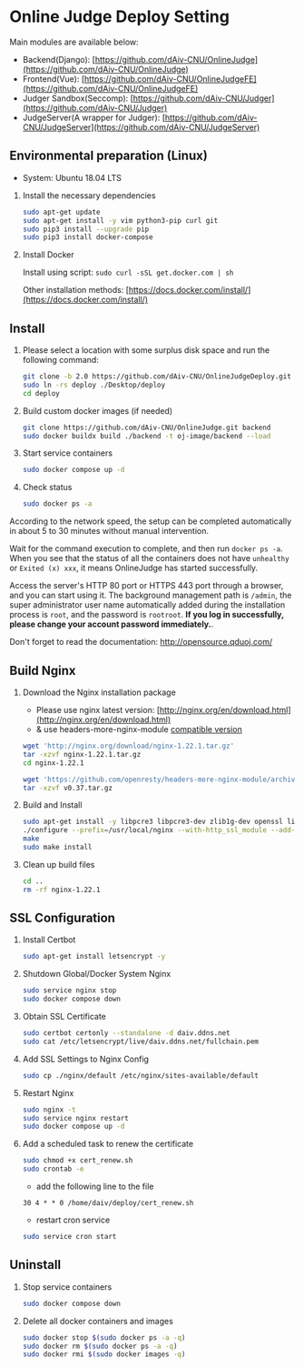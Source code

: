 # Online Judge Deploy Setting

Main modules are available below:

+ Backend(Django): [https://github.com/dAiv-CNU/OnlineJudge](https://github.com/dAiv-CNU/OnlineJudge)
+ Frontend(Vue): [https://github.com/dAiv-CNU/OnlineJudgeFE](https://github.com/dAiv-CNU/OnlineJudgeFE)
+ Judger Sandbox(Seccomp): [https://github.com/dAiv-CNU/Judger](https://github.com/dAiv-CNU/Judger)
+ JudgeServer(A wrapper for Judger): [https://github.com/dAiv-CNU/JudgeServer](https://github.com/dAiv-CNU/JudgeServer)


## Environmental preparation (Linux)

+ System: Ubuntu 18.04 LTS

1. Install the necessary dependencies

    ```bash
    sudo apt-get update
    sudo apt-get install -y vim python3-pip curl git
    sudo pip3 install --upgrade pip
    sudo pip3 install docker-compose
    ```

2. Install Docker

    Install using script: `sudo curl -sSL get.docker.com | sh`

    Other installation methods: [https://docs.docker.com/install/](https://docs.docker.com/install/)

## Install

1. Please select a location with some surplus disk space and run the following command:

    ```bash
    git clone -b 2.0 https://github.com/dAiv-CNU/OnlineJudgeDeploy.git deploy
    sudo ln -rs deploy ./Desktop/deploy
    cd deploy
    ```

2. Build custom docker images (if needed)

    ```bash
    git clone https://github.com/dAiv-CNU/OnlineJudge.git backend
    sudo docker buildx build ./backend -t oj-image/backend --load
    ```

3. Start service containers

    ```bash
    sudo docker compose up -d
    ```

4. Check status

    ```bash
    sudo docker ps -a
    ```


According to the network speed, the setup can be completed automatically in about 5 to 30 minutes without manual intervention.

Wait for the command execution to complete, and then run `docker ps -a`. When you see that the status of all the containers does not have `unhealthy` or `Exited (x) xxx`, it means OnlineJudge has started successfully.

Access the server's HTTP 80 port or HTTPS 443 port through a browser, and you can start using it. The background management path is `/admin`, the super administrator user name automatically added during the installation process is `root`, and the password is `rootroot`. **If you log in successfully, please change your account password immediately.**.

Don't forget to read the documentation: http://opensource.qduoj.com/


## Build Nginx

1. Download the Nginx installation package

   - Please use nginx latest version: [http://nginx.org/en/download.html](http://nginx.org/en/download.html)
   - & use headers-more-nginx-module [compatible version](https://github.com/openresty/headers-more-nginx-module?tab=readme-ov-file#compatibility)

    ```bash
    wget 'http://nginx.org/download/nginx-1.22.1.tar.gz'
    tar -xzvf nginx-1.22.1.tar.gz
    cd nginx-1.22.1
    ```

    ```bash
    wget 'https://github.com/openresty/headers-more-nginx-module/archive/refs/tags/v0.37.tar.gz'
    tar -xzvf v0.37.tar.gz
    ```

2. Build and Install

    ```bash
    sudo apt-get install -y libpcre3 libpcre3-dev zlib1g-dev openssl libssl-dev
    ./configure --prefix=/usr/local/nginx --with-http_ssl_module --add-module=./headers-more-nginx-module-0.37
    make
    sudo make install
    ```

3. Clean up build files

    ```bash
    cd ..
    rm -rf nginx-1.22.1
    ```

## SSL Configuration

1. Install Certbot

    ```bash
    sudo apt-get install letsencrypt -y
    ```

2. Shutdown Global/Docker System Nginx

    ```bash
    sudo service nginx stop
    sudo docker compose down
    ```

3. Obtain SSL Certificate

    ```bash
    sudo certbot certonly --standalone -d daiv.ddns.net
    sudo cat /etc/letsencrypt/live/daiv.ddns.net/fullchain.pem
    ```

4. Add SSL Settings to Nginx Config

    ```bash
    sudo cp ./nginx/default /etc/nginx/sites-available/default
    ```

5. Restart Nginx

    ```bash
    sudo nginx -t
    sudo service nginx restart
    sudo docker compose up -d
    ```

6. Add a scheduled task to renew the certificate

    ```bash
    sudo chmod +x cert_renew.sh
    sudo crontab -e
    ```

    - add the following line to the file
    ```nano
    30 4 * * 0 /home/daiv/deploy/cert_renew.sh
    ```

    - restart cron service
    ```bash
    sudo service cron start
    ```

## Uninstall

1. Stop service containers

    ```bash
    sudo docker compose down
    ```

2. Delete all docker containers and images

    ```bash
   sudo docker stop $(sudo docker ps -a -q)
   sudo docker rm $(sudo docker ps -a -q)
   sudo docker rmi $(sudo docker images -q)
    ```
